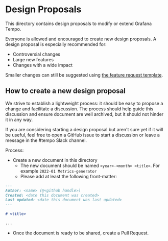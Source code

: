 # Design Proposals

This directory contains design proposals to modify or extend Grafana Tempo.

Everyone is allowed and encouraged to create new design proposals.
A design proposal is especially recommended for:

- Controversial changes
- Large new features
- Changes with a wide impact

Smaller changes can still be suggested using [the feature request template](https://github.com/grafana/tempo/issues/new?template=feature_request.md).

## How to create a new design proposal

We strive to establish a lightweight process: it should be easy to propose a change and facilitate a discussion. The process should help guide this discussion and ensure document are well archived, but it should not hinder it in any way.

If you are considering starting a design proposal but aren't sure yet if it will be useful, feel free to open a GitHub issue to start a discussion or leave a message in the #tempo Slack channel.

Process:

- Create a new document in this directory
  - The new document should be named `<year>-<month> <title>`. For example `2022-01 Metrics-generator`
  - Please add at least the following front-matter:

```markdown
---
Author: <name> (@<github handle>)
Created: <date this document was created>
Last updated: <date this document was last updated>
---

# <title>

...
```  

- Once the document is ready to be shared, create a Pull Request.
